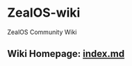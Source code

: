 # ZealOS-wiki
ZealOS Community Wiki

## Wiki Homepage: [index.md](https://zeal-operating-system.github.io/ZealOS-wiki/)
